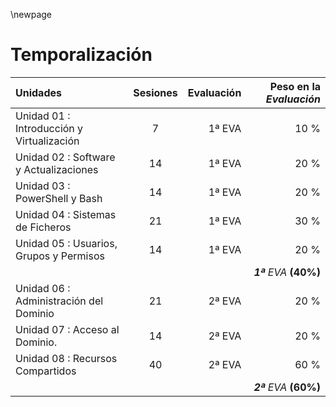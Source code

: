 \newpage

# Temporalización 

| Unidades | Sesiones | Evaluación | Peso  en la *Evaluación* |
|:--------| :-: | -: | -: |
| Unidad 01 : Introducción y Virtualización | 7 |  1ª EVA | 10 %| 
| Unidad 02 : Software y Actualizaciones| 14 | 1ª EVA | 20 %|
| Unidad 03 : PowerShell y Bash| 14 | 1ª EVA | 20 %|
| Unidad 04 : Sistemas de Ficheros| 21 | 1ª EVA | 30 %|
| Unidad 05 : Usuarios, Grupos y Permisos| 14 | 1ª EVA | 20 %| 
|||| ***1ª** EVA* **(40%)**||
| Unidad 06 : Administración del Dominio| 21 | 2ª EVA | 20 %| 
| Unidad 07 : Acceso al Dominio.| 14 | 2ª EVA | 20 % | 
| Unidad 08 : Recursos Compartidos| 40 | 2ª EVA | 60 %| 
|||| ***2ª** EVA* **(60%)**|
